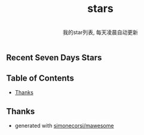 <div align="center">

# stars

<br />
我的star列表, 每天凌晨自动更新

</div>
<br />

## Recent Seven Days Stars

## Table of Contents

*   [Thanks](#thanks)

## Thanks

*   generated with [simonecorsi/mawesome](https://github.com/simonecorsi/mawesome)
